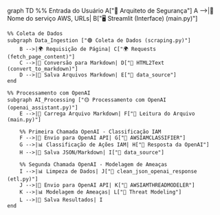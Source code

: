 graph TD
    %% Entrada do Usuário
    A["👤 Arquiteto de Segurança"]
    A -->|📩 Nome do serviço AWS, URLs| B["🖥️ Streamlit (Interface) (main.py)"]

    %% Coleta de Dados
    subgraph Data_Ingestion ["🟢 Coleta de Dados (scraping.py)"]
        B -->|🌍 Requisição de Página| C["🌍 Requests (fetch_page_content)"]
        C -->|📄 Conversão para Markdown| D["📑 HTML2Text (convert_to_markdown)"]
        D -->|📂 Salva Arquivos Markdown| E["📂 data_source"]
    end

    %% Processamento com OpenAI
    subgraph AI_Processing ["🟡 Processamento com OpenAI (openai_assistant.py)"]
        E -->|📄 Carrega Arquivo Markdown| F["📜 Leitura do Arquivo (main.py)"]

        %% Primeira Chamada OpenAI - Classificação IAM
        F -->|🚀 Envio para OpenAI API| G["🤖 AWSIAMCLASSIFIER"]
        G -->|📊 Classificação de Ações IAM| H["📝 Resposta da OpenAI"]
        H -->|📂 Salva JSON/Markdown| I["📂 data_source"]

        %% Segunda Chamada OpenAI - Modelagem de Ameaças
        I -->|📊 Limpeza de Dados| J["📂 clean_json_openai_response (etl.py)"]
        J -->|🚀 Envio para OpenAI API| K["🤖 AWSIAMTHREADMODELER"]
        K -->|📊 Modelagem de Ameaças| L["📂 Threat Modeling"]
        L -->|📂 Salva Resultados| I
    end
